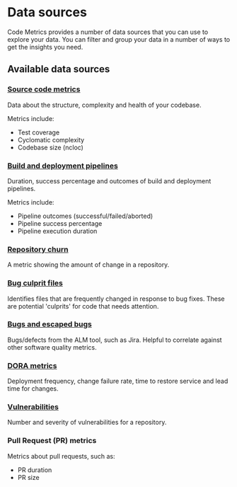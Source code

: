 # Data sources

Code Metrics provides a number of data sources that you can use to explore your data. You can filter and group your data in a number of ways to get the insights you need.

## Available data sources

### [Source code metrics](./query_source_code.md)

Data about the structure, complexity and health of your codebase.

Metrics include:

- Test coverage
- Cyclomatic complexity
- Codebase size (ncloc)

### [Build and deployment pipelines](./query_pipelines.md)

Duration, success percentage and outcomes of build and deployment pipelines.

Metrics include:

- Pipeline outcomes (successful/failed/aborted)
- Pipeline success percentage
- Pipeline execution duration

### [Repository churn](./query_repo_churn.md)

A metric showing the amount of change in a repository.

### [Bug culprit files](./query_bug_culprits.md)

Identifies files that are frequently changed in response to bug fixes. These are potential 'culprits' for code that needs attention.

### [Bugs and escaped bugs](./query_bugs.md)

Bugs/defects from the ALM tool, such as Jira. Helpful to correlate against other software quality metrics.

### [DORA metrics](./dora.md)

Deployment frequency, change failure rate, time to restore service and lead time for changes.

### [Vulnerabilities](./query_vulnerabilities.md)

Number and severity of vulnerabilities for a repository.

### Pull Request (PR) metrics

Metrics about pull requests, such as:

- PR duration
- PR size
